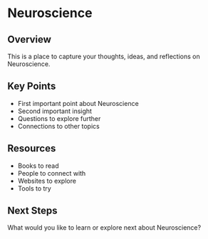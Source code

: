 # Neuroscience

## Overview

This is a place to capture your thoughts, ideas, and reflections on Neuroscience.

## Key Points

- First important point about Neuroscience
- Second important insight
- Questions to explore further
- Connections to other topics

## Resources

- Books to read
- People to connect with
- Websites to explore
- Tools to try

## Next Steps

What would you like to learn or explore next about Neuroscience?